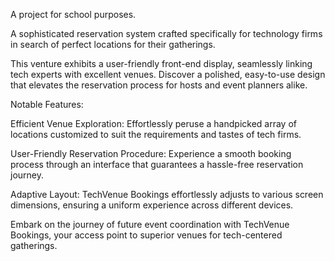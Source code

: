 A project for school purposes.

A sophisticated reservation system crafted specifically for technology firms in search of perfect locations for their gatherings.

This venture exhibits a user-friendly front-end display, seamlessly linking tech experts with excellent venues. Discover a polished, easy-to-use design that elevates the reservation process for hosts and event planners alike.

Notable Features:

Efficient Venue Exploration: Effortlessly peruse a handpicked array of locations customized to suit the requirements and tastes of tech firms.

User-Friendly Reservation Procedure: Experience a smooth booking process through an interface that guarantees a hassle-free reservation journey.

Adaptive Layout: TechVenue Bookings effortlessly adjusts to various screen dimensions, ensuring a uniform experience across different devices.

Embark on the journey of future event coordination with TechVenue Bookings, your access point to superior venues for tech-centered gatherings.

